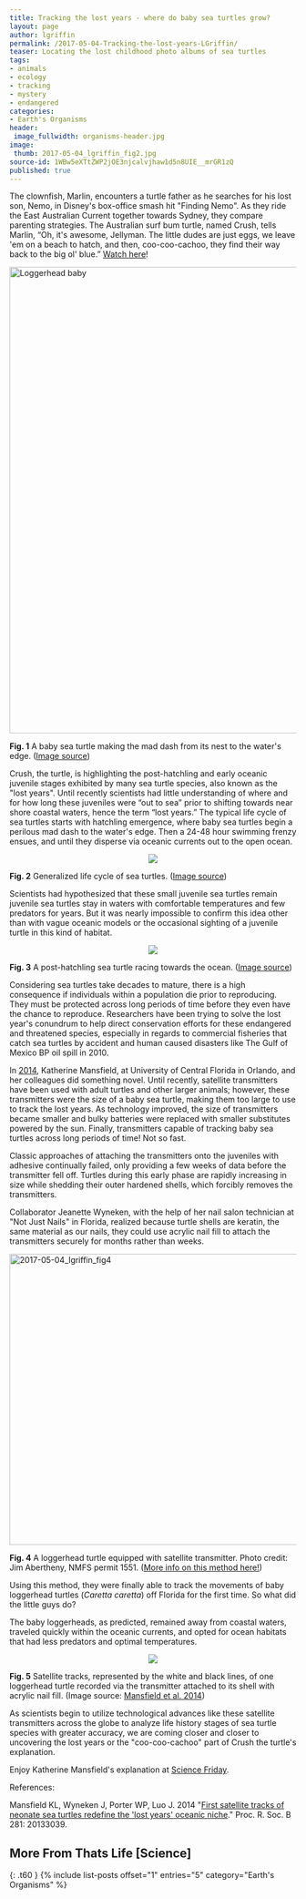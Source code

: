 ```yaml
---
title: Tracking the lost years - where do baby sea turtles grow?
layout: page
author: lgriffin
permalink: /2017-05-04-Tracking-the-lost-years-LGriffin/
teaser: Locating the lost childhood photo albums of sea turtles 
tags:
- animals
- ecology
- tracking
- mystery
- endangered
categories:
- Earth's Organisms
header:
 image_fullwidth: organisms-header.jpg
image:
 thumb: 2017-05-04_lgriffin_fig2.jpg
source-id: 1WBw5eXTtZWP2jOE3njcalvjhaw1d5n8UIE__mrGR1zQ
published: true
---
```

The clownfish, Marlin, encounters a turtle father as he searches for his lost son, Nemo, in Disney's box-office smash hit "Finding Nemo". As they ride the East Australian Current together towards Sydney, they compare parenting strategies. The Australian surf bum turtle, named Crush, tells Marlin, “Oh, it's awesome, Jellyman. The little dudes are just eggs, we leave 'em on a beach to hatch, and then, coo-coo-cachoo, they find their way back to the big ol' blue.” [Watch here](https://www.youtube.com/watch?v=ansWZq7yULE)!

<a data-flickr-embed="true"  href="https://www.flickr.com/photos/usfwssoutheast/20898680136" title="Loggerhead baby"><img src="https://c1.staticflickr.com/6/5779/20898680136_1ffee7a358_b.jpg" width="1024" height="819" alt="Loggerhead baby"></a><script async src="//embedr.flickr.com/assets/client-code.js" charset="utf-8"></script>

**Fig. 1** A baby sea turtle making the mad dash from its nest to the water's edge. ([Image source](https://www.flickr.com/photos/usfwssoutheast/20898680136))

Crush, the turtle, is highlighting the post-hatchling and early oceanic juvenile stages exhibited by many sea turtle species, also known as the "lost years". Until recently scientists had little understanding of where and for how long these juveniles were “out to sea” prior to shifting towards near shore coastal waters, hence the term “lost years.” The typical life cycle of sea turtles starts with hatchling emergence, where baby sea turtles begin a perilous mad dash to the water's edge. Then a 24-48 hour swimming frenzy ensues, and until they disperse via oceanic currents out to the open ocean. 

<div style="text-align:center"><img src ="http://www.dnr.sc.gov/marine/turtles/images/lifecycle.png"/></div>

**Fig. 2** Generalized life cycle of sea turtles. ([Image source](http://www.dnr.sc.gov/marine/pub/seascience/seaturtle.html))

Scientists had hypothesized that these small juvenile sea turtles remain juvenile sea turtles stay in waters with comfortable temperatures and few predators for years. But it was nearly impossible to confirm this idea other than with vague oceanic models or the occasional sighting of a juvenile turtle in this kind of  habitat.

<div style="text-align:center"><img src ="https://theraptorlab.files.wordpress.com/2013/09/baby-sea-turtle-marcio-scatrut.jpg"/></div>

**Fig. 3** A post-hatchling sea turtle racing towards the ocean. ([Image source](https://theraptorlab.files.wordpress.com/2013/09/baby-sea-turtle-marcio-scatrut.jpg))

Considering sea turtles take decades to mature, there is a high consequence if individuals within a population die prior to reproducing. They must be protected across long periods of time before they even have the chance to reproduce. Researchers have been trying to solve the lost year's conundrum to help  direct conservation efforts for these endangered and threatened species, especially in regards to commercial fisheries that catch  sea turtles by accident and human caused disasters like The Gulf of Mexico BP oil spill in 2010.

In [2014](http://rspb.royalsocietypublishing.org/content/royprsb/281/1781/20133039.full.pdf), Katherine Mansfield, at University of Central Florida in Orlando, and her colleagues did something novel. Until recently, satellite transmitters have been used with adult turtles and other larger animals; however, these transmitters were the size of a baby sea turtle, making them too large to use to track the lost years. As technology improved, the size of transmitters became smaller and bulky batteries were replaced with smaller substitutes powered by the sun. Finally, transmitters capable of tracking baby sea turtles across long periods of time! Not so fast.

Classic approaches of attaching the transmitters onto the juveniles with adhesive continually failed, only providing a few weeks of data before the transmitter fell off. Turtles during this early phase are rapidly increasing in size while shedding their outer hardened shells, which forcibly removes the transmitters. 

Collaborator Jeanette Wyneken, with the help of her nail salon technician at "Not Just Nails" in Florida, realized because turtle shells are keratin, the same material as our nails, they could use acrylic nail fill to attach the transmitters securely for months rather than weeks. 

<a data-flickr-embed="true"  href="https://www.flickr.com/photos/139839751@N06/33575569053/in/dateposted-friend/" title="2017-05-04_lgriffin_fig4"><img src="https://c1.staticflickr.com/3/2843/33575569053_35f62b382d_b.jpg" width="872" height="511" alt="2017-05-04_lgriffin_fig4"></a><script async src="//embedr.flickr.com/assets/client-code.js" charset="utf-8"></script>

**Fig. 4** A loggerhead turtle equipped with satellite transmitter. Photo credit: Jim Abertheny, NMFS permit 1551. ([More info on this method here!](https://www.pri.org/stories/2014-03-12/florida-nail-technician-helped-researchers-develop-tracking-device-endangered-sea))

Using this method, they were finally able to track the movements of baby loggerhead turtles (*Caretta caretta*) off Florida for the first time. So what did the little guys do?

The baby loggerheads, as predicted, remained away from coastal waters, traveled quickly within the oceanic currents, and opted for ocean habitats that had less predators and optimal temperatures. 

<div style="text-align:center"><img src ="http://rspb.royalsocietypublishing.org/content/royprsb/281/1781/20133039/F1.large.jpg"/></div>

**Fig. 5** Satellite tracks, represented by the white and black lines, of one loggerhead turtle recorded via the transmitter attached to its shell with acrylic nail fill. (Image source: [Mansfield et al. 2014](http://rspb.royalsocietypublishing.org/content/281/1781/20133039))

As scientists begin to utilize technological advances like these satellite transmitters across the globe to analyze life history stages of sea turtle species with greater accuracy, we are coming closer and closer to uncovering the lost years or the "coo-coo-cachoo" part of Crush the turtle's explanation. 

Enjoy Katherine Mansfield's explanation at [Science Friday](http://www.sciencefriday.com/segments/where-do-sea-turtles-go-during-their-lost-years/).

References:

Mansfield KL, Wyneken J, Porter WP, Luo J. 2014 "[First satellite tracks of neonate sea turtles redefine the 'lost years' oceanic niche](http://rspb.royalsocietypublishing.org/content/281/1781/20133039)." Proc. R. Soc. B 281: 20133039. 

## More From Thats Life [Science]
{: .t60 }
{% include list-posts offset="1" entries="5" category="Earth's Organisms" %}


